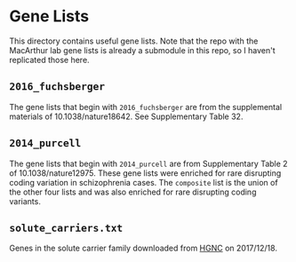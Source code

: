 # Gene Lists

This directory contains useful gene lists. Note that the repo with the
MacArthur lab gene lists is already a submodule in this repo, so I haven't
replicated those here.

## `2016_fuchsberger`

The gene lists that begin with `2016_fuchsberger` are from the
supplemental materials of 10.1038/nature18642. See Supplementary Table 32.

## `2014_purcell`

The gene lists that begin with `2014_purcell` are from Supplementary Table 2 of
10.1038/nature12975. These gene lists were enriched for rare disrupting coding
variation in schizophrenia cases. The `composite` list is the union of the
other four lists and was also enriched for rare disrupting coding variants.

## `solute_carriers.txt`

Genes in the solute carrier family downloaded from
[HGNC](https://www.genenames.org/cgi-bin/genefamilies/set/752) on 2017/12/18.
